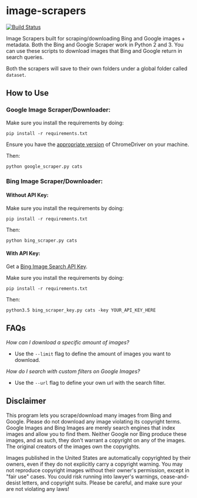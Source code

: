 # image-scrapers

[![Build Status](https://travis-ci.org/rushilsrivastava/image-scrapers.svg?branch=master)](https://travis-ci.org/rushilsrivastava/image-scrapers)

Image Scrapers built for scraping/downloading Bing and Google images + metadata. Both the Bing and Google Scraper work in Python 2 and 3. You can use these scripts to download images that Bing and Google return in search queries.

Both the scrapers will save to their own folders under a global folder called `dataset`.

## How to Use

### Google Image Scraper/Downloader:

Make sure you install the requirements by doing:

    pip install -r requirements.txt

Ensure you have the [appropriate version](https://sites.google.com/a/chromium.org/chromedriver/downloads) of ChromeDriver on your machine.

Then:

    python google_scraper.py cats

### Bing Image Scraper/Downloader:

#### Without API Key:

Make sure you install the requirements by doing:

    pip install -r requirements.txt

Then:

    python bing_scraper.py cats


#### With API Key:

Get a [Bing Image Search API Key](https://azure.microsoft.com/en-us/services/cognitive-services/bing-image-search-api/).

Make sure you install the requirements by doing:

    pip install -r requirements.txt

Then:

    python3.5 bing_scraper_key.py cats -key YOUR_API_KEY_HERE


## FAQs

*How can I download a specific amount of images?*
 - Use the `--limit` flag to define the amount of images you want to download. 

*How do I search with custom filters on Google Images?*
 - Use the `--url` flag to define your own url with the search filter.

## Disclaimer

This program lets you scrape/download many images from Bing and Google. Please do not download any image violating its copyright terms. Google Images and Bing Images are merely search engines that index images and allow you to find them. Neither Google nor Bing produce these images, and as such, they don't warrant a copyright on any of the images. The original creators of the images own the copyrights.

Images published in the United States are automatically copyrighted by their owners, even if they do not explicitly carry a copyright warning. You may not reproduce copyright images without their owner's permission, except in "fair use" cases. You could risk running into lawyer's warnings, cease-and-desist letters, and copyright suits. Please be careful, and make sure your are not violating any laws!
